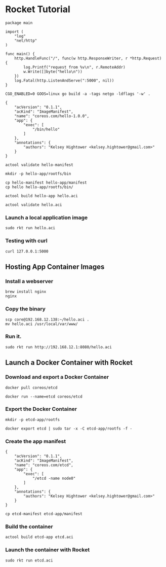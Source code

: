 # Rocket Tutorial

```
package main

import (
    "log"
    "net/http"
)

func main() {
    http.HandleFunc("/", func(w http.ResponseWriter, r *http.Request) {
        log.Printf("request from %v\n", r.RemoteAddr)
        w.Write([]byte("hello\n"))
    })
    log.Fatal(http.ListenAndServe(":5000", nil))
}
```

```
CGO_ENABLED=0 GOOS=linux go build -a -tags netgo -ldflags '-w' .
```

```
{
    "acVersion": "0.1.1",
    "acKind": "ImageManifest",
    "name": "coreos.com/hello-1.0.0",
    "app": {
        "exec": [
            "/bin/hello"
        ]
    },
    "annotations": {
        "authors": "Kelsey Hightower <kelsey.hightower@gmail.com>"
    }
}
```

```
actool validate hello-manifest
```

```
mkdir -p hello-app/rootfs/bin
```

```
cp hello-manifest hello-app/manifest
cp hello hello-app/rootfs/bin/
```

```
actool build hello-app hello.aci
```

```
actool validate hello.aci
```

### Launch a local application image

```
sudo rkt run hello.aci
```

### Testing with curl

```
curl 127.0.0.1:5000
```

## Hosting App Container Images

### Install a webserver

```
brew install nginx
nginx
```

### Copy the binary

```
scp core@192.168.12.138:~/hello.aci .
mv hello.aci /usr/local/var/www/
```

### Run it.

```
sudo rkt run http://192.168.12.1:8080/hello.aci
```

## Launch a Docker Container with Rocket

### Download and export a Docker Container

```
docker pull coreos/etcd
```

```
docker run --name=etcd coreos/etcd
```

### Export the Docker Container

```
mkdir -p etcd-app/rootfs
```

```
docker export etcd | sudo tar -x -C etcd-app/rootfs -f -
```

### Create the app manifest

```
{
    "acVersion": "0.1.1",
    "acKind": "ImageManifest",
    "name": "coreos.com/etcd",
    "app": {
        "exec": [
            "/etcd -name node0"
        ]
    },
    "annotations": {
        "authors": "Kelsey Hightower <kelsey.hightower@gmail.com>"
    }
}
```

```
cp etcd-manifest etcd-app/manifest
```

### Build the container

```
actool build etcd-app etcd.aci
```

### Launch the container with Rocket

```
sudo rkt run etcd.aci
```
